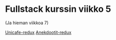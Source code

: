 # Fullstack kurssin viikko 5
(Ja hieman viikkoa 7)


[Unicafe-redux](https://github.com/RoopeNiemi/Unicafe)
[Anekdootit-redux](https://github.com/RoopeNiemi/Anekdootit)
